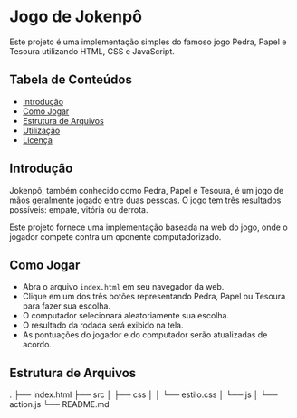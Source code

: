 # Jogo de Jokenpô

Este projeto é uma implementação simples do famoso jogo Pedra, Papel e Tesoura utilizando HTML, CSS e JavaScript.

## Tabela de Conteúdos
- [Introdução](#introdução)
- [Como Jogar](#como-jogar)
- [Estrutura de Arquivos](#estrutura-de-arquivos)
- [Utilização](#utilização)
- [Licença](#licença)

## Introdução
Jokenpô, também conhecido como Pedra, Papel e Tesoura, é um jogo de mãos geralmente jogado entre duas pessoas. O jogo tem três resultados possíveis: empate, vitória ou derrota.

Este projeto fornece uma implementação baseada na web do jogo, onde o jogador compete contra um oponente computadorizado.

## Como Jogar
- Abra o arquivo `index.html` em seu navegador da web.
- Clique em um dos três botões representando Pedra, Papel ou Tesoura para fazer sua escolha.
- O computador selecionará aleatoriamente sua escolha.
- O resultado da rodada será exibido na tela.
- As pontuações do jogador e do computador serão atualizadas de acordo.

## Estrutura de Arquivos
.
├── index.html
├── src
│ ├── css
│ │ └── estilo.css
│ └── js
│ └── action.js
└── README.md

